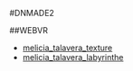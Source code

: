 #DNMADE2

##WEBVR
* [melicia_talavera_texture](../WEBVR-Toto/test.html)
* [melicia_talavera_labyrinthe](../WEBVR/labyrinthe.html)